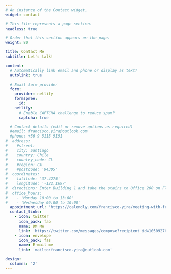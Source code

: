 ```yaml
---
# An instance of the Contact widget.
widget: contact

# This file represents a page section.
headless: true

# Order that this section appears on the page.
weight: 80

title: Contact Me
subtitle: Let's talk!

content:
  # Automatically link email and phone or display as text?
  autolink: true

  # Email form provider
  form:
    provider: netlify
    formspree:
      id:
    netlify:
      # Enable CAPTCHA challenge to reduce spam?
      captcha: true

  # Contact details (edit or remove options as required)
  #email: francisco.yira@outlook.com
  #phone: +56 9 5115 9191
#  address:
#    #street: 
#    city: Santiago
#    country: Chile
#    country_code: CL
#    #region: CA
#    #postcode: '94305'
#  coordinates:
#    latitude: '37.4275'
#    longitude: '-122.1697'
#  directions: Enter Building 1 and take the stairs to Office 200 on Floor 2
#  office_hours:
#    - 'Monday 10:00 to 13:00'
#    - 'Wednesday 09:00 to 10:00'
  appointment_url: 'https://calendly.com/francisco-yira/meeting-with-francisco-yira'
  contact_links:
    - icon: twitter
      icon_pack: fab
      name: DM Me
      link: 'https://twitter.com/messages/compose?recipient_id=1050927630122389506&text=Hello!'
    - icon: envelope
      icon_pack: fas
      name: E-mail me
      link: 'mailto:francisco.yira@outlook.com'

design:
  columns: '2'
---
```


